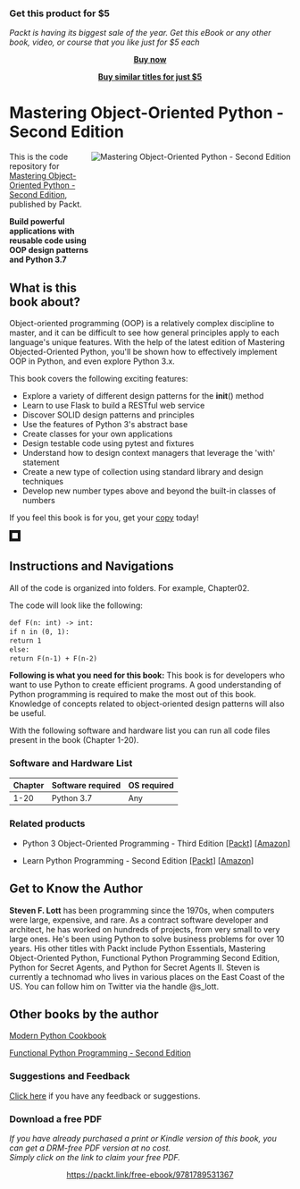 
### Get this product for $5

<i>Packt is having its biggest sale of the year. Get this eBook or any other book, video, or course that you like just for $5 each</i>


<b><p align='center'>[Buy now](https://packt.link/9781789531367)</p></b>


<b><p align='center'>[Buy similar titles for just $5](https://subscription.packtpub.com/search)</p></b>


# Mastering Object-Oriented Python - Second Edition 

<a href="https://www.packtpub.com/programming/mastering-object-oriented-python-second-edition?utm_source=github&utm_medium=repository&utm_campaign=9781789531367"><img src="https://www.packtpub.com/media/catalog/product/cache/e4d64343b1bc593f1c5348fe05efa4a6/9/7/9781789531367-original.jpeg" alt="Mastering Object-Oriented Python - Second Edition " height="256px" align="right"></a>

This is the code repository for [Mastering Object-Oriented Python - Second Edition](https://www.packtpub.com/programming/mastering-object-oriented-python-second-edition?utm_source=github&utm_medium=repository&utm_campaign=9781789531367), published by Packt.

**Build powerful applications with reusable code using OOP design patterns and Python 3.7**

## What is this book about?
Object-oriented programming (OOP) is a relatively complex discipline to master, and it can be difficult to see how general principles apply to each language's unique features. With the help of the latest edition of Mastering Objected-Oriented Python, you'll be shown how to effectively implement OOP in Python, and even explore Python 3.x. 

This book covers the following exciting features:
* Explore a variety of different design patterns for the __init__() method 
* Learn to use Flask to build a RESTful web service 
* Discover SOLID design patterns and principles 
* Use the features of Python 3's abstract base 
* Create classes for your own applications 
* Design testable code using pytest and fixtures 
* Understand how to design context managers that leverage the 'with' statement 
* Create a new type of collection using standard library and design techniques 
* Develop new number types above and beyond the built-in classes of numbers

If you feel this book is for you, get your [copy](https://www.amazon.com/dp/1789531365) today!

<a href="https://www.packtpub.com/?utm_source=github&utm_medium=banner&utm_campaign=GitHubBanner"><img src="https://raw.githubusercontent.com/PacktPublishing/GitHub/master/GitHub.png" 
alt="https://www.packtpub.com/" border="5" /></a>

## Instructions and Navigations
All of the code is organized into folders. For example, Chapter02.

The code will look like the following:
```
def F(n: int) -> int:
if n in (0, 1):
return 1
else:
return F(n-1) + F(n-2)
```

**Following is what you need for this book:**
This book is for developers who want to use Python to create efficient programs. A good understanding of Python programming is required to make the most out of this book. Knowledge of concepts related to object-oriented design patterns will also be useful.

With the following software and hardware list you can run all code files present in the book (Chapter 1-20).
### Software and Hardware List
| Chapter | Software required | OS required |
| -------- | ------------------------------------ | ----------------------------------- |
| 1-20 | Python 3.7 | Any |

### Related products
* Python 3 Object-Oriented Programming - Third Edition  [[Packt]](https://www.packtpub.com/application-development/python-3-object-oriented-programming-third-edition?utm_source=github&utm_medium=repository&utm_campaign=9781789615852) [[Amazon]](https://www.amazon.com/dp/1789615852)

* Learn Python Programming - Second Edition  [[Packt]](https://www.packtpub.com/application-development/learn-python-programming-second-edition?utm_source=github&utm_medium=repository&utm_campaign=9781788996662) [[Amazon]](https://www.amazon.com/dp/1788996666)

## Get to Know the Author
**Steven F. Lott**
has been programming since the 1970s, when computers were large, expensive, and rare. As a contract software developer and architect, he has worked on hundreds of projects, from very small to very large ones. He's been using Python to solve business problems for over 10 years. His other titles with Packt include Python Essentials, Mastering Object-Oriented Python, Functional Python Programming Second Edition, Python for Secret Agents, and Python for Secret Agents II. Steven is currently a technomad who lives in various places on the East Coast of the US. You can follow him on Twitter via the handle @s_lott.

## Other books by the author
[Modern Python Cookbook ](https://www.packtpub.com/application-development/modern-python-cookbook?utm_source=github&utm_medium=repository&utm_campaign=9781786469250)

[Functional Python Programming - Second Edition ](https://www.packtpub.com/application-development/functional-python-programming-second-edition?utm_source=github&utm_medium=repository&utm_campaign=9781788627061)

### Suggestions and Feedback
[Click here](https://docs.google.com/forms/d/e/1FAIpQLSdy7dATC6QmEL81FIUuymZ0Wy9vH1jHkvpY57OiMeKGqib_Ow/viewform) if you have any feedback or suggestions.
### Download a free PDF

 <i>If you have already purchased a print or Kindle version of this book, you can get a DRM-free PDF version at no cost.<br>Simply click on the link to claim your free PDF.</i>
<p align="center"> <a href="https://packt.link/free-ebook/9781789531367">https://packt.link/free-ebook/9781789531367 </a> </p>